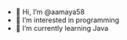 - 👋 Hi, I’m @aamaya58
- 👀 I’m interested in programming
- 🌱 I’m currently learning Java

<!---
aamaya58/aamaya58 is a ✨ special ✨ repository because its `README.md` (this file) appears on your GitHub profile.
You can click the Preview link to take a look at your changes.
--->
